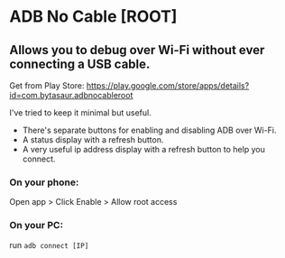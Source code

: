 # ADB No Cable [ROOT]
## Allows you to debug over Wi-Fi without ever connecting a USB cable.

Get from Play Store: https://play.google.com/store/apps/details?id=com.bytasaur.adbnocableroot

I've tried to keep it minimal but useful.
- There's separate buttons for enabling and disabling ADB over Wi-Fi.
- A status display with a refresh button.
- A very useful ip address display with a refresh button to help you connect.

### On your phone:
Open app > Click Enable > Allow root access</br>

### On your PC:
run `adb connect [IP]`</br>
